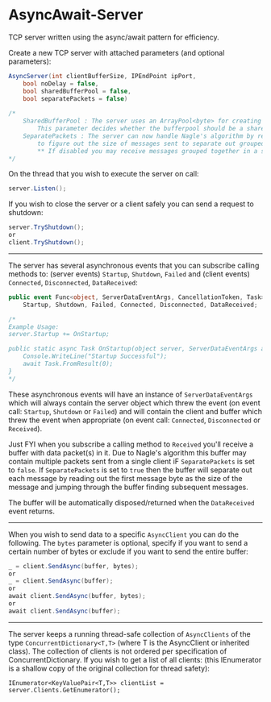 # AsyncAwait-Server
TCP server written using the async/await pattern for efficiency.

Create a new TCP server with attached parameters (and optional parameters):
```C#
AsyncServer(int clientBufferSize, IPEndPoint ipPort,
    bool noDelay = false,
    bool sharedBufferPool = false,
    bool separatePackets = false)
    
/*
    SharedBufferPool : The server uses an ArrayPool<byte> for creating buffers to avoid fragmentation.
        This parameter decides whether the bufferpool should be a shared resource or be newly allocated.
    SeparatePackets : The server can now handle Nagle's algorithm by reading the first byte of each message
        to figure out the size of messages sent to separate out grouped messages (max message size is 256 bytes when enabled).
        ** If disabled you may receive messages grouped together in a single buffer that you'll need to handle on your own.
*/
```
On the thread that you wish to execute the server on call:
```C#
server.Listen();
```
If you wish to close the server or a client safely you can send a request to shutdown:
```C#
server.TryShutdown();
or
client.TryShutdown();
```

---
The server has several asynchronous events that you can subscribe calling methods to: (server events) `Startup`, `Shutdown`, `Failed` and (client events) `Connected`, `Disconnected`, `DataReceived`:
```C#
public event Func<object, ServerDataEventArgs, CancellationToken, Task>
    Startup, Shutdown, Failed, Connected, Disconnected, DataReceived;

/*
Example Usage:
server.Startup += OnStartup;

public static async Task OnStartup(object server, ServerDataEventArgs args, CancellationToken tkn) {
    Console.WriteLine("Startup Successful");
    await Task.FromResult(0);
}
*/
```
These asynchronous events will have an instance of `ServerDataEventArgs` which will always contain the server object which threw the event (on event call: `Startup`, `Shutdown` or `Failed`) and will contain the client and buffer which threw the event when appropriate (on event call: `Connected`, `Disconnected` or `Received`).

Just FYI when you subscribe a calling method to `Received` you'll receive a buffer with data packet(s) in it. Due to Nagle's algorithm this buffer may contain multiple packets sent from a single client iF `SeparatePackets` is set to `false`. If `SeparatePackets` is set to `true` then the buffer will separate out each message by reading out the first message byte as the size of the message and jumping through the buffer finding subsequent messages.

The buffer will be automatically disposed/returned when the `DataReceived` event returns.

---
When you wish to send data to a specific `AsyncClient` you can do the following. The `bytes` parameter is optional, specify if you want to send a certain number of bytes or exclude if you want to send the entire buffer:
```C#
_ = client.SendAsync(buffer, bytes);
or
_ = client.SendAsync(buffer);
or
await client.SendAsync(buffer, bytes);
or
await client.SendAsync(buffer);
```

---
The server keeps a running thread-safe collection of `AsyncClients` of the type `ConcurrentDictionary<T,T>` (where T is the AsyncClient or inherited class). The collection of clients is not ordered per specification of ConcurrentDictionary. If you wish to get a list of all clients: (this IEnumerator is a shallow copy of the original collection for thread safety):
```
IEnumerator<KeyValuePair<T,T>> clientList = server.Clients.GetEnumerator();
```

